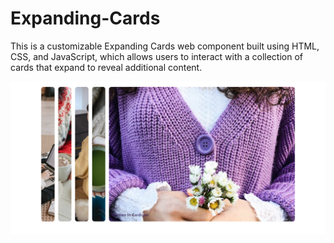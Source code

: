 # Expanding-Cards
This is a customizable Expanding Cards web component built using HTML, CSS, and JavaScript, which allows users to interact with a collection of cards that expand to reveal additional content.

<img src="screencapture-file.png">

